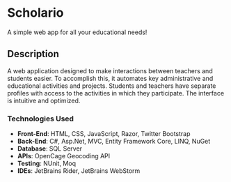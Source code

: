 # Scholario

A simple web app for all your educational needs!

## Description

A web application designed to make interactions between teachers and students easier. To accomplish this, it automates key administrative and educational activities and projects. Students and teachers have separate profiles with access to the activities in which they participate. The interface is intuitive and optimized.

### Technologies Used

* **Front-End**: HTML, CSS, JavaScript, Razor, Twitter Bootstrap
* **Back-End**: C#, Asp.Net, MVC, Entity Framework Core, LINQ, NuGet
* **Database**: SQL Server
* **APIs**: OpenCage Geocoding API
* **Testing**: NUnit, Moq
* **IDEs**: JetBrains Rider, JetBrains WebStorm
